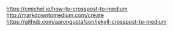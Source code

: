 https://cmichel.io/how-to-crosspost-to-medium
http://markdowntomedium.com/create
https://github.com/aarongustafson/jekyll-crosspost-to-medium
